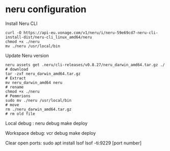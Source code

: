 # neru configuration

Install Neru CLI

    curl -O https://api-eu.vonage.com/v1/neru/i/neru-59e69cd7-neru-cli-install-dist/neru-cli_linux_amd64/neru
    chmod +x ./neru 
    mv ./neru /usr/local/bin

Update Neru version

    neru assets get .neru/cli-releases/v0.8.27/neru_darwin_amd64.tar.gz ./ 		# download
    tar -zxf neru_darwin_amd64.tar.gz 							                # Extract
    mv neru_darwin_amd64 neru 							                        # rename
    chmod +x ./neru									                            # Pemmrions 
    sudo mv ./neru /usr/local/bin 								                # move 
    rm ./neru_darwin_amd64.tar.gz							                    # rm old file

Local debug :
    neru debug
    make deploy 

Workspace debug:
    vcr debug 
    make deploy 

Clear open ports:
    sudo apt install lsof
    lsof -ti:9229  [port number]
    




 



